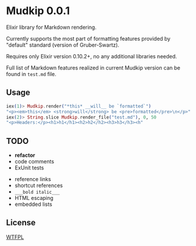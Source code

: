Mudkip 0.0.1
============

Elixir library for Markdown rendering.

Currently supports the most part of formatting features provided by "default" standard (version of Gruber-Swartz).

Requires only Elixir version 0.10.2+, no any additional libraries needed.

Full list of Markdown features realized in current Mudkip version can be found in `test.md` file.

Usage
-----

```elixir
iex(1)> Mudkip.render("*this* __will__ be `formatted`")
"<p><em>this</em> <strong>will</strong> be <pre>formatted</pre>\n</p>"
iex(2)> String.slice Mudkip.render_file("test.md"), 0, 50 
"<p>Headers:</p><h1>h1</h1><h2>h2</h2><h3>h3</h3><h"
```

TODO
----

* __refactor__
* code comments
* ExUnit tests


+ reference links
+ shortcut references
+ `___bold italic___`
+ HTML escaping
+ embedded lists

License
-------
[WTFPL](http://www.wtfpl.net/)
